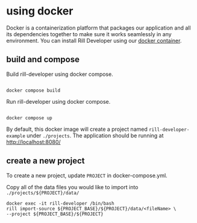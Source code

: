 # using docker
 Docker is a containerization platform that packages our application and all its dependencies together to make sure it works seamlessly in any environment. You can install Rill Developer using our [docker container](https://hub.docker.com/r/rilldata/rill-developer
).

## build and compose

Build rill-developer using docker compose.
```

docker compose build

```

Run rill-developer using docker compose.
```

docker compose up

```
By default, this docker image will create a project named `rill-developer-example` under `./projects`.  The application should be running at [http://localhost:8080/](http://localhost:8080/)

## create a new project
To create a new project, update `PROJECT` in docker-compose.yml.

Copy all of the data files you would like to import into `./projects/${PROJECT}/data/`

```
docker exec -it rill-developer /bin/bash
rill import-source ${PROJECT_BASE}/${PROJECT}/data/<fileName> \
--project ${PROJECT_BASE}/${PROJECT}

```

  